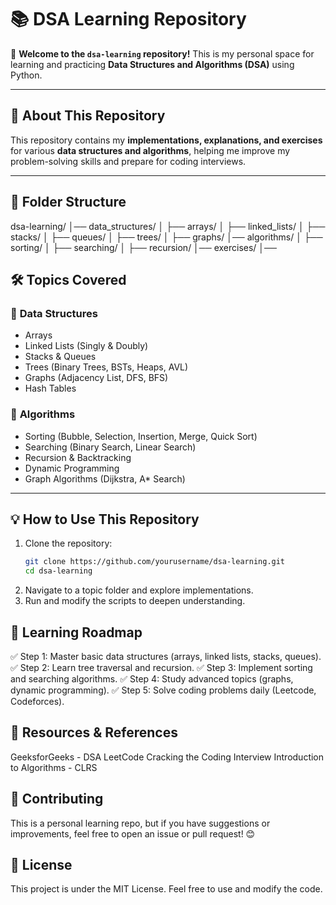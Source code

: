 # 📚 DSA Learning Repository

🚀 **Welcome to the `dsa-learning` repository!** This is my personal space for learning and practicing **Data Structures and Algorithms (DSA)** using Python.

---

## 📌 About This Repository  
This repository contains my **implementations, explanations, and exercises** for various **data structures and algorithms**, helping me improve my problem-solving skills and prepare for coding interviews.

---

## 📂 Folder Structure
dsa-learning/ │── data_structures/ │ ├── arrays/ │ ├── linked_lists/ │ ├── stacks/ │ ├── queues/ │ ├── trees/ │ ├── graphs/ │── algorithms/ │ ├── sorting/ │ ├── searching/ │ ├── recursion/ │── exercises/ │── 

## 🛠 Topics Covered  
### 🔹 **Data Structures**
- Arrays
- Linked Lists (Singly & Doubly)
- Stacks & Queues
- Trees (Binary Trees, BSTs, Heaps, AVL)
- Graphs (Adjacency List, DFS, BFS)
- Hash Tables

### 🔹 **Algorithms**
- Sorting (Bubble, Selection, Insertion, Merge, Quick Sort)
- Searching (Binary Search, Linear Search)
- Recursion & Backtracking
- Dynamic Programming
- Graph Algorithms (Dijkstra, A* Search)

---

## 💡 How to Use This Repository  
1. Clone the repository:  
   ```sh
   git clone https://github.com/yourusername/dsa-learning.git
   cd dsa-learning

2. Navigate to a topic folder and explore implementations.
3. Run and modify the scripts to deepen understanding.

## 📖 Learning Roadmap
✅ Step 1: Master basic data structures (arrays, linked lists, stacks, queues).
✅ Step 2: Learn tree traversal and recursion.
✅ Step 3: Implement sorting and searching algorithms.
✅ Step 4: Study advanced topics (graphs, dynamic programming).
✅ Step 5: Solve coding problems daily (Leetcode, Codeforces).

## 📌 Resources & References
GeeksforGeeks - DSA
LeetCode
Cracking the Coding Interview
Introduction to Algorithms - CLRS

## 📝 Contributing
This is a personal learning repo, but if you have suggestions or improvements, feel free to open an issue or pull request! 😊

## 📜 License
This project is under the MIT License. Feel free to use and modify the code.
